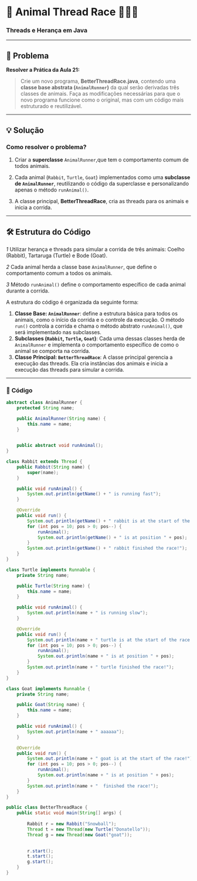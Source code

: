 # 🏁 **Animal Thread Race** 🐇🐢🐐
### **Threads e Herança em Java**

---

## **📖 Problema**  
**Resolver a Prática da Aula 21:**  
> Crie um novo programa, **BetterThreadRace.java**, contendo uma **classe base abstrata (`AnimalRunner`)** da qual serão derivadas três classes de animais. Faça as modificações necessárias para que o novo programa funcione como o original, mas com um código mais estruturado e reutilizável.

---

## **💡 Solução**  
 

### **Como resolver o problema?**
1. Criar a **superclasse** `AnimalRunner`,que tem o comportamento comum de todos animais.  

2. Cada animal (`Rabbit`, `Turtle`, `Goat`) implementados como uma **subclasse de `AnimalRunner`**, reutilizando o código da superclasse e personalizando apenas o método `runAnimal()`.

3. A classe principal, **BetterThreadRace**, cria as threads para os animais e inicia a corrida.

---

## **🛠️ Estrutura do Código**

 *1* Utilizar herança e threads para simular a corrida de três animais: Coelho (Rabbit), Tartaruga (Turtle) e Bode (Goat).  
 
   
   *2* Cada animal herda a classe base `AnimalRunner`, que define o comportamento comum a todos os animais. 
   
   *3*  Método `runAnimal()` define o comportamento específico de cada animal durante a corrida.

A estrutura do código é organizada da seguinte forma:

1. **Classe Base: `AnimalRunner`**: define a estrutura básica para todos os animais, como o início da corrida e o controle da execução. O método `run()` controla a corrida e chama o método abstrato `runAnimal()`, que será implementado nas subclasses.
2. **Subclasses (`Rabbit`, `Turtle`, `Goat`)**: Cada uma dessas classes herda de `AnimalRunner` e implementa o comportamento específico de como o animal se comporta na corrida.
3. **Classe Principal: `BetterThreadRace`**: A classe principal gerencia a execução das threads. Ela cria instâncias dos animais e inicia a execução das threads para simular a corrida.

---

### 📜 **Código**

```java
abstract class AnimalRunner {
    protected String name;

    public AnimalRunner(String name) {
        this.name = name;
    }

    
    public abstract void runAnimal();
}

class Rabbit extends Thread {  
    public Rabbit(String name) {
        super(name);
    }

    public void runAnimal() { 
        System.out.println(getName() + " is running fast");
    }

    @Override
    public void run() {
        System.out.println(getName() + " rabbit is at the start of the race!");
        for (int pos = 10; pos > 0; pos--) {
            runAnimal();
            System.out.println(getName() + " is at position " + pos);
        }
        System.out.println(getName() + " rabbit finished the race!");
    }
}

class Turtle implements Runnable {
    private String name;

    public Turtle(String name) {
        this.name = name;
    }

    public void runAnimal() {
        System.out.println(name + " is running slow");
    }

    @Override
    public void run() {
        System.out.println(name + " turtle is at the start of the race!");
        for (int pos = 10; pos > 0; pos--) {
            runAnimal(); 
            System.out.println(name + " is at position " + pos);
        }
        System.out.println(name + " turtle finished the race!");
    }
}

class Goat implements Runnable {
    private String name;

    public Goat(String name) {
        this.name = name;
    }

    public void runAnimal() {
        System.out.println(name + " aaaaaa");
    }

    @Override
    public void run() {
        System.out.println(name + " goat is at the start of the race!");
        for (int pos = 10; pos > 0; pos--) {
            runAnimal(); 
            System.out.println(name + " is at position " + pos);
        }
        System.out.println(name + "  finished the race!");
    }
}

public class BetterThreadRace {
    public static void main(String[] args) {
       
        Rabbit r = new Rabbit("Snowball");
        Thread t = new Thread(new Turtle("Donatello"));
        Thread g = new Thread(new Goat("goat"));

        
        r.start();  
        t.start();  
        g.start();  
    }
}
